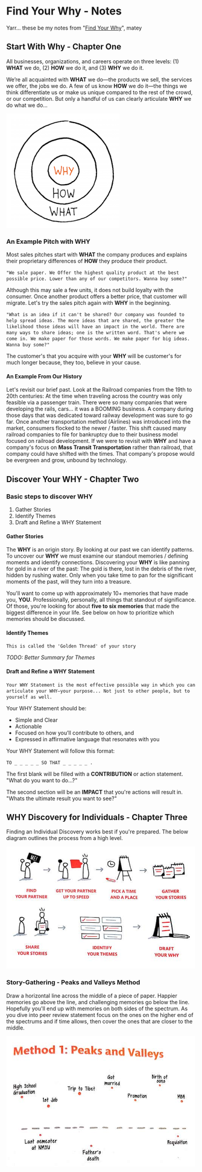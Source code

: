 # Find Your Why - Notes

Yarr... these be my notes from "[Find Your Why](https://www.amazon.com/Start-Why-Leaders-Inspire-Everyone/dp/1591846447/ref=sr_1_3?ie=UTF8&qid=1547786185&sr=8-3&keywords=find+your+why)", matey

## Start With Why - Chapter One

All businesses, organizations, and careers operate on three levels: (1) **WHAT** we do, (2) **HOW** we do it, and (3) **WHY** we do it.

We’re all acquainted with **WHAT** we do—the products we sell, the services we offer, the jobs we do. A few of us know **HOW** we do it—the things we think differentiate us or make us unique compared to the rest of the crowd, or our competition. But only a handful of us can clearly articulate **WHY** we do what we do...

![The Golden Circle](www/the_golden_circle.png)

### An Example Pitch with WHY

Most sales pitches start with **WHAT** the company produces and explains their proprietary differences of **HOW** they produce their product.

    "We sale paper. We Offer the highest quality product at the best possible price. Lower than any of our competitors. Wanna buy some?"

Although this may sale a few units, it does not build loyalty with the consumer. Once another product offers a better price, that customer will migrate. Let's try the sales pitch again with **WHY** in the beginning.

    "What is an idea if it can't be shared? Our company was founded to help spread ideas. The more ideas that are shared, the greater the likelihood those ideas will have an impact in the world. There are many ways to share ideas; one is the written word. That's where we come in. We make paper for those words. We make paper for big ideas. Wanna buy some?"

The customer's that you acquire with your **WHY** will be customer's for much longer because, they too, believe in your cause.

#### An Example From Our History

Let's revisit our brief past. Look at the Railroad companies from the 19th to 20th centuries: At the time when traveling across the country was only feasible via a passenger train. There were so many companies that were developing the rails, cars... it was a BOOMING business. A company during those days that was dedicated toward railway development was sure to go far. Once another transportation method (Airlines) was introduced into the market, consumers flocked to the newer / faster. This shift caused many railroad companies to file for bankruptcy due to their business model focused on railroad development. If we were to revisit with **WHY** and have a company's focus on **Mass Transit Transportation** rather than railroad, that company could have shifted with the times. That company's propose would be evergreen and grow, unbound by technology.

## Discover Your WHY - Chapter Two

### Basic steps to discover WHY

1) Gather Stories
2) Identify Themes
3) Draft and Refine a WHY Statement

#### Gather Stories

The **WHY** is an origin story. By looking at our past we can identify patterns. To uncover our **WHY** we must examine our standout memories / defining moments and identify connections. Discovering your **WHY** is like panning for gold in a river of the past: The gold is there, lost in the debris of the river, hidden by rushing water. Only when you take time to pan for the significant moments of the past, will they turn into a treasure.

You'll want to come up with approximately 10+ memories that have made you, **YOU**. Professionally, personally, all things that standout of significance. Of those, you're looking for about **five to six memories** that made the biggest difference in your life. See below on how to prioritize which memories should be discussed. 

#### Identify Themes

    This is called the 'Golden Thread' of your story

_TODO: Better Summary for Themes_

#### Draft and Refine a WHY Statement

    Your WHY Statement is the most effective possible way in which you can articulate your WHY—your purpose... Not just to other people, but to yourself as well.

Your WHY Statement should be:

* Simple and Clear
* Actionable
* Focused on how you’ll contribute to others, and
* Expressed in affirmative language that resonates with you

Your WHY Statement will follow this format:

    TO _ _ _ _ _ SO THAT _ _ _ _ _ .

The first blank will be filled with a **CONTRIBUTION** or action statement. "What do you want to do...?"

The second section will be an **IMPACT** that you're actions will result in. "Whats the ultimate result you want to see?"


## WHY Discovery for Individuals - Chapter Three

Finding an Individual Discovery works best if you're prepared. The below diagram outlines the process from a high level.

![Individual Discovery](www/individual_process.jpg)

### Story-Gathering - Peaks and Valleys Method

Draw a horizontal line across the middle of a piece of paper. Happier memories go above the line, and challenging memories go below the line. Hopefully you'll end up with memories on both sides of the spectrum. As you dive into peer review statement focus on the ones on the higher end of the spectrums and if time allows, then cover the ones that are closer to the middle.

![Peaks and Valleys.jpg](www/peaks_and_valleys.jpg)
